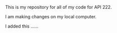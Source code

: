 This is my repository for all of my code for API 222.

I am making changes on my local computer.


I added this ......
